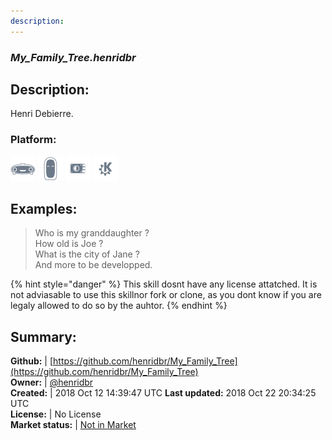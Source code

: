 ```yaml
---
description: 
---
```


### _My_Family_Tree.henridbr_  
## Description:  

Henri Debierre.
  
### Platform:  
 ![Mark I](../.gitbook/assets/mark-1-icon.png)  ![Mark II](../.gitbook/assets/mark-2-icon.png)  ![Picroft](../.gitbook/assets/picroft-icon.png)  ![plasmoid](../.gitbook/assets/kde.png)   
  
## Examples:  
> Who is my granddaughter ?  
> How old is Joe ?  
> What is the city of Jane ?  
> And more to be developped.  
  
{% hint style="danger" %}
This skill dosnt have any license attatched. It is not adviasable to use this skillnor fork or clone, as you dont know if you are legaly allowed to do so by the auhtor.
{% endhint %}
  
## Summary:  
**Github:** | [https://github.com/henridbr/My_Family_Tree](https://github.com/henridbr/My_Family_Tree)  
**Owner:** | [@henridbr](https://github.com/henridbr)  
**Created:** | 2018 Oct 12 14:39:47 UTC  **Last updated:** 2018 Oct 22 20:34:25 UTC  
**License:** | No License  
**Market status:** | [Not in Market](https://market.mycroft.ai/skill/)  
